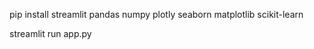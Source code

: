  pip install streamlit pandas numpy plotly seaborn matplotlib scikit-learn

 
 
 
 streamlit run app.py
